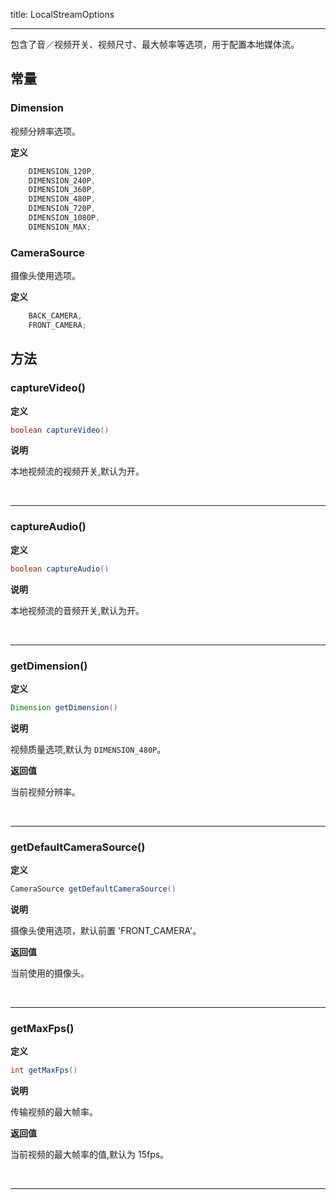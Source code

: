 title: LocalStreamOptions

---

包含了音／视频开关、视频尺寸、最大帧率等选项，用于配置本地媒体流。

## 常量

### Dimension

视频分辨率选项。

**定义**

```java
	DIMENSION_120P,
	DIMENSION_240P,
	DIMENSION_360P,
	DIMENSION_480P,
	DIMENSION_720P,
	DIMENSION_1080P,
	DIMENSION_MAX;
```
### CameraSource

摄像头使用选项。

**定义**

```java
	BACK_CAMERA,
	FRONT_CAMERA;
```


## 方法

### captureVideo()

**定义**

```java
boolean captureVideo()
```

**说明**

本地视频流的视频开关,默认为开。


</br>

---

### captureAudio()

**定义**

```java
boolean captureAudio()
```

**说明**

本地视频流的音频开关,默认为开。


</br>

---

### getDimension()

**定义**

```java
Dimension getDimension()
```

**说明**

视频质量选项,默认为 `DIMENSION_480P`。

**返回值**

当前视频分辨率。

</br>

---

### getDefaultCameraSource()

**定义**

```java
CameraSource getDefaultCameraSource()
```

**说明**

摄像头使用选项，默认前置 'FRONT_CAMERA'。

**返回值**

当前使用的摄像头。

</br>

---
### getMaxFps()

**定义**

```java
int getMaxFps()
```

**说明**

传输视频的最大帧率。

**返回值**

当前视频的最大帧率的值,默认为 15fps。

</br>

---
